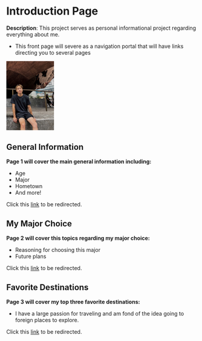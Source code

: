 # Introduction Page
**Description**: This project serves as personal informational project regarding everything about me.
* This front page will severe as a navigation portal that will have links directing you to several pages
<img src="FullSizeRender.jpg" width=25% height=25%>

## General Information
**Page 1 will cover the main general information including:**
* Age
* Major
* Hometown
* And more!

Click this [link](GEN-INFO.md) to be redirected.

## My Major Choice
**Page 2 will cover this topics regarding my major choice:**
* Reasoning for choosing this major
* Future plans 

Click this [link](MAJOR.md) to be redirected.

## Favorite Destinations
**Page 3 will cover my top three favorite destinations:**
* I have a large passion for traveling and am fond of the idea going to foreign places to explore.

Click this [link](FAV-DEST.md) to be redirected.

